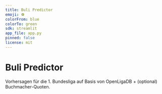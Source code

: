 ```yaml
---
title: Buli Predictor
emoji: ⚽
colorFrom: blue
colorTo: green
sdk: streamlit
app_file: app.py
pinned: false
license: mit
---
```


# Buli Predictor
Vorhersagen für die 1. Bundesliga auf Basis von OpenLigaDB + (optional) Buchmacher-Quoten.
